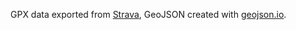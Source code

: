 GPX data exported from [Strava][], GeoJSON created with [geojson.io][].

[Strava]: http://strava.com/
[geojson.io]: http://geojson.io/